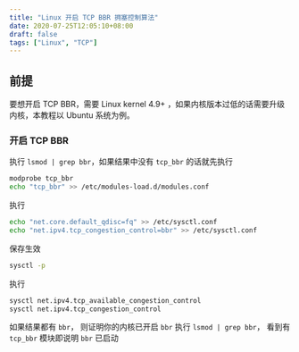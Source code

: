 ```yaml
---
title: "Linux 开启 TCP BBR 拥塞控制算法"
date: 2020-07-25T12:05:10+08:00
draft: false
tags: ["Linux", "TCP"]
---
```


## 前提

要想开启 TCP BBR，需要 Linux kernel 4.9+ ，如果内核版本过低的话需要升级内核，本教程以 Ubuntu 系统为例。

### 开启 TCP BBR

执行 `lsmod | grep bbr`，如果结果中没有 `tcp_bbr` 的话就先执行

```bash
modprobe tcp_bbr
echo "tcp_bbr" >> /etc/modules-load.d/modules.conf
```

执行

```bash
echo "net.core.default_qdisc=fq" >> /etc/sysctl.conf
echo "net.ipv4.tcp_congestion_control=bbr" >> /etc/sysctl.conf
```

保存生效

```bash
sysctl -p
```

执行

```bash
sysctl net.ipv4.tcp_available_congestion_control
sysctl net.ipv4.tcp_congestion_control
```

如果结果都有 `bbr`， 则证明你的内核已开启 `bbr`
执行 `lsmod | grep bbr`， 看到有 `tcp_bbr` 模块即说明 `bbr` 已启动